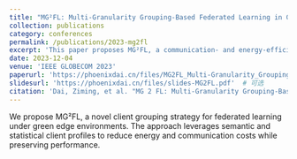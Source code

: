 ```yaml
---
title: "MG²FL: Multi-Granularity Grouping-Based Federated Learning in Green Edge Computing Systems"
collection: publications
category: conferences
permalink: /publications/2023-mg2fl
excerpt: 'This paper proposes MG²FL, a communication- and energy-efficient federated learning framework that groups clients by multi-granularity similarity in green edge environments.'
date: 2023-12-04
venue: 'IEEE GLOBECOM 2023'
paperurl: 'https://phoenixdai.cn/files/MG2FL_Multi-Granularity_Grouping-Based_Federated_Learning_in_Green_Edge_Computing_Systems.pdf'  # 替换为实际链接
slidesurl: 'https://phoenixdai.cn/files/slides-MG2FL.pdf'  # 可选
citation: 'Dai, Ziming, et al. "MG 2 FL: Multi-Granularity Grouping-Based Federated Learning in Green Edge Computing Systems." GLOBECOM 2023-2023 IEEE Global Communications Conference. IEEE, 2023.'
---
```

We propose MG²FL, a novel client grouping strategy for federated learning under green edge environments. The approach leverages semantic and statistical client profiles to reduce energy and communication costs while preserving performance.

